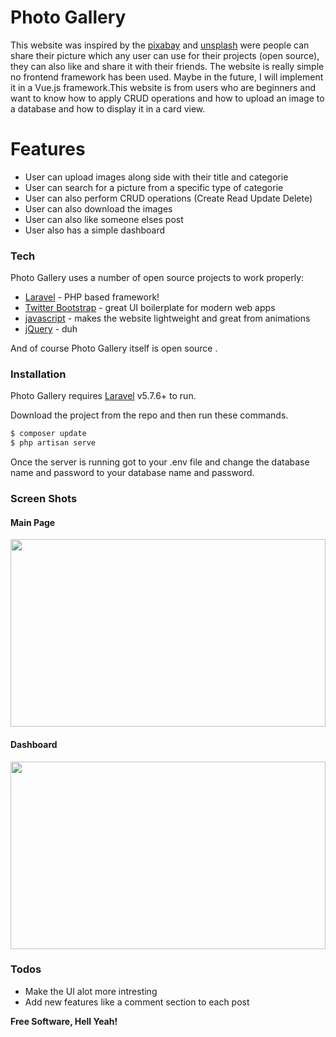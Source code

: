 # Photo Gallery

This website was inspired by the [pixabay] and [unsplash] were people can share their picture which any user can use for their projects (open source), they can also like and share it with their friends. The website is really simple no frontend framework has been used. Maybe in the future, I will implement it in a Vue.js framework.This website is from users who are beginners and want to know how to apply  CRUD operations and how to upload an image to a database and how to display it in a card view.

# Features

  - User can upload images along side with their title and categorie 
  - User can search for a picture from a specific type of categorie
  - User can also perform CRUD operations (Create Read Update Delete)
  - User can also download the images 
  - User can also like someone elses post 
  - User also has a simple dashboard

### Tech

Photo Gallery uses a number of open source projects to work properly:

* [Laravel] - PHP based framework!
* [Twitter Bootstrap] - great UI boilerplate for modern web apps
* [javascript](www.javascript.com) - makes the website lightweight and great from animations
* [jQuery] - duh

And of course Photo Gallery itself is open source .

### Installation

Photo Gallery requires [Laravel] v5.7.6+ to run.

Download the project from the repo and then run these commands.

```sh
$ composer update 
$ php artisan serve
```
Once the server is running got to your .env file and change the database name and password to your database name and password.

### Screen Shots

#### Main Page
<p align="center">
  <img width="100%" height="300" src="https://user-images.githubusercontent.com/32094006/51079018-76514100-16e1-11e9-8b36-4e4cdbb6e6c9.PNG">
</p>

#### Dashboard
<p align="center">
  <img width="100%" height="300" src="https://user-images.githubusercontent.com/32094006/51079048-48b8c780-16e2-11e9-9bf2-387301410acf.PNG">
</p>

### Todos

 - Make the UI alot more intresting 
 - Add new features like a comment section to each post

**Free Software, Hell Yeah!**

[//]: # (These are reference links used in the body of this note and get stripped out when the markdown processor does its job. There is no need to format nicely because it shouldn't be seen. Thanks SO - http://stackoverflow.com/questions/4823468/store-comments-in-markdown-syntax)


   [dill]: <https://github.com/joemccann/dillinger>
   [Laravel]:<http://laravel.com>
   [unsplash]:<http://unsplash.com>
   [pixabay]:<http://pixabay.com>
   [git-repo-url]: <https://github.com/joemccann/dillinger.git>
   [Twitter Bootstrap]: <http://twitter.github.com/bootstrap/>
   [jQuery]: <http://jquery.com>
